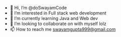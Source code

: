 - 👋 Hi, I’m @doSwayamCode
- 👀 I’m interested in Full stack web development
- 🌱 I’m currently learning Java and Web dev
- 💞️ I’m looking to collaborate on with myself lolz
- 📫 How to reach me swayamgupta999@gmail.com

<!---
doSwayamCode/doSwayamCode is a ✨ special ✨ repository because its `README.md` (this file) appears on your GitHub profile.
You can click the Preview link to take a look at your changes.
--->

